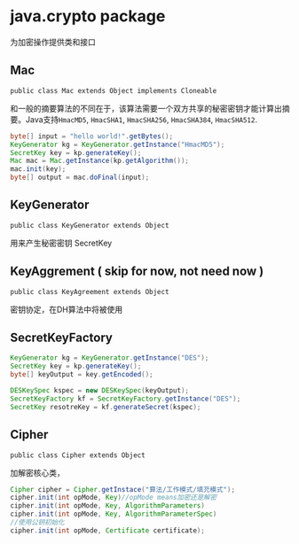 # java.crypto package

为加密操作提供类和接口 

## Mac 

```public class Mac extends Object implements Cloneable```

和一般的摘要算法的不同在于，该算法需要一个双方共享的秘密密钥才能计算出摘要。Java支持```HmacMD5```, ```HmacSHA1```, ```HmacSHA256```, ```HmacSHA384```, ```HmacSHA512```.

```java
byte[] input = "hello world!".getBytes();
KeyGenerator kg = KeyGenerator.getInstance("HmacMD5");
SecretKey key = kp.generateKey();
Mac mac = Mac.getInstance(kp.getAlgorithm());
mac.init(key);
byte[] output = mac.doFinal(input);
```

## KeyGenerator

```public class KeyGenerator extends Object```

用来产生秘密密钥 SecretKey

## KeyAggrement ( skip for now, not need now )

```public class KeyAgreement extends Object```

密钥协定，在DH算法中将被使用


## SecretKeyFactory 

```java
KeyGenerator kg = KeyGenerator.getInstance("DES");
SecretKey key = kp.generateKey();
byte[] keyOutput = key.getEncoded();

DESKeySpec kspec = new DESKeySpec(keyOutput);
SecretKeyFactory kf = SecretKeyFactory.getInstance("DES");
SecretKey resotreKey = kf.generateSecret(kspec);
```

## Cipher 

```public class Cipher extends Object```

加解密核心类， 


```java
Cipher cipher = Cipher.getInstace("算法/工作模式/填充模式");
cipher.init(int opMode, Key)//opMode means加密还是解密
cipher.init(int opMode, Key, AlgorithmParameters)
cipher.init(int opMode, Key, AlgorithmParameterSpec)
//使用公钥初始化
cipher.init(int opMode, Certificate certificate);
```